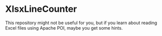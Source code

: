 # XlsxLineCounter

This repository might not be useful for you, but if you learn about reading Excel files using Apache POI, maybe you get some hints.
